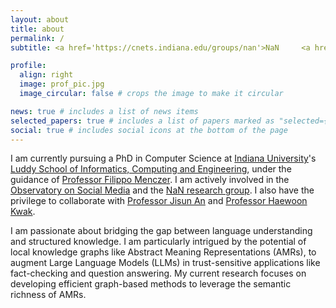 ```yaml
---
layout: about
title: about
permalink: /
subtitle: <a href='https://cnets.indiana.edu/groups/nan'>NaN     <a href='https://osome.iu.edu/'>OSoMe     <a href='https://luddy.indiana.edu/index.html'>Luddy</a>     <a href='https://www.iu.edu/'>IU</a>

profile:
  align: right
  image: prof_pic.jpg
  image_circular: false # crops the image to make it circular

news: true # includes a list of news items
selected_papers: true # includes a list of papers marked as "selected={true}"
social: true # includes social icons at the bottom of the page
---
```


I am currently pursuing a PhD in Computer Science at [Indiana University](https://www.iu.edu/)'s [Luddy School of Informatics, Computing and Engineering](https://luddy.indiana.edu/index.html), under the guidance of [Professor Filippo Menczer](https://cnets.indiana.edu/fil). I am actively involved in the [Observatory on Social Media](https://osome.iu.edu/) and the [NaN research group](https://cnets.indiana.edu/groups/nan). I also have the privilege to collaborate with [Professor Jisun An](https://jisun.me/) and [Professor Haewoon Kwak](https://haewoon.io/).

I am passionate about bridging the gap between language understanding and structured knowledge. I am particularly intrigued by the potential of local knowledge graphs like Abstract Meaning Representations (AMRs), to augment Large Language Models (LLMs) in trust-sensitive applications like fact-checking and question answering. My current research focuses on developing efficient graph-based methods to leverage the semantic richness of AMRs.
